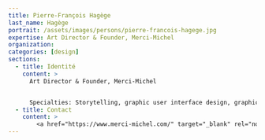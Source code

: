 ```yaml
---
title: Pierre-François Hagège
last_name: Hagège
portrait: /assets/images/persons/pierre-francois-hagege.jpg
expertise: Art Director & Founder, Merci-Michel
organization:
categories: [design]
sections:
  - title: Identité
    content: >
      Art Director & Founder, Merci-Michel


      Specialties: Storytelling, graphic user interface design, graphic design, branding, and design systems.
  - title: Contact
    content: >
        <a href="https://www.merci-michel.com/" target="_blank" rel="noreferrer">Site</a>
---
```

